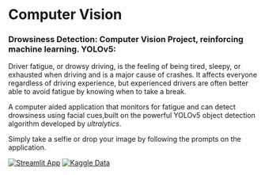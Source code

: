 # Computer Vision
### Drowsiness Detection: Computer Vision Project, reinforcing machine learning. YOLOv5:

Driver fatigue, or drowsy driving, is the feeling of being tired, sleepy, or exhausted when driving and is a major cause of crashes. It affects everyone regardless of driving experience, but experienced drivers are often better able to avoid fatigue by knowing when to take a break.

A computer aided application that monitors for fatigue and can detect drowsiness using facial cues,built on the powerful YOLOv5 object detection algorithm developed by *ultralytics*.

Simply take a selfie or drop your image by following the prompts on the application.

[![Streamlit App](https://static.streamlit.io/badges/streamlit_badge_black_white.svg)](https://drowsiness-detection.streamlit.app/)
[![Kaggle Data](https://anaconda.org/delichon/kaggle/badges/downloads.svg)](https://www.kaggle.com/datasets/afrologicinsect/drowsinessdta)
